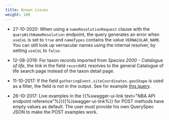 ```yaml
---
title: Known issues
weight: 100
---
```


* 27-10-2020: When using a `nameResolutionRequest` clause with the `queryWithNameResolution` endpoint,
  the query generates an error when `useCoL` is set to `true` and `nameTypes` contains the value
  `VERNACULAR_NAME`. You can still look up vernacular names using the internal resolver, by setting
  `useCoL` to `false`.

* 12-08-2019: For taxon records imported from *Species 2000 - Catalogue of life*, the
  link in the field `recordURI` resolves to the general Catalogue of life search page instead
  of the taxon detail page. 

* 11-10-2017: If the field `gatheringEvent.siteCoordinates.geoShape` is used as a filter, the field
  is not in the output. See for example [this query](http://api.biodiversitydata.nl/v2/specimen/query/?unitID=L.3119906&_fields=gatheringEvent.siteCoordinates.geoShape).

* 26-10-2017: Live examples in the 
  {{%swagger-ui-link text="NBA API endpoint reference"%}}{{%/swagger-ui-link%}} 
  for POST methods have
  empty values as default. The user must provide his own QuerySpec
  JSON to make the POST examples work.
  
